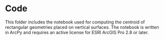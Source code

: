 # Code
This folder includes the notebook used for computing the centroid of rectangular geometries placed on vertical surfaces. The notebook is written in ArcPy and requires an active license for ESRI ArcGIS Pro 2.8 or later.
